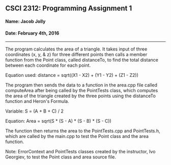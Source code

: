 ## CSCI 2312: Programming Assignment 1

#### Name: Jacob Jolly
#### Date: February 4th, 2016

* * *

The program calculates the area of a triangle. It takes input of three coordinates (x, y, & z) for three different points then calls a member function from the Point class, called distanceTo, to find the total distance between each coordinate for each point.

Equation used: distance = sqrt((X1 - X2) + (Y1 - Y2) + (Z1 - Z2))

The program then sends the data to a function in the area.cpp file called computeArea after being called by the PointTests class, which computes the area of the triangle created by the three points using the distanceTo function and Heron's Formula.

Variable: S = (A + B + C) / 2

Equation: Area = sqrt(S * (S - A) * (S - B) * (S - C))

The function then returns the area to the PointTests.cpp and PointTests.h, which are called by the main.cpp to test the Point class and the area function.

Note: ErrorContext and PointTests classes created by the instructor, Ivo Georgiev, to test the Point class and area source file.

